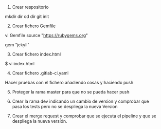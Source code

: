 1. Crear respositorio

mkdir dir
cd dir
git init

2. Crear fichero Gemfile

vi Gemfile
source "https://rubygems.org"

gem "jekyll"

3. Crear fichero index.html

$ vi index.html

4. Crear fichero .gitlab-ci.yaml

Hacer pruebas con el fichero añadiendo cosas y haciendo push

5. Proteger la rama master para que no se pueda hacer push

6. Crear la rama dev indicando un cambio de version y comprobar que pasa los tests pero no se despliega la nueva Version

7. Crear el merge request y comprobar que se ejecuta el pipeline y que se despliega la nueva versión.
